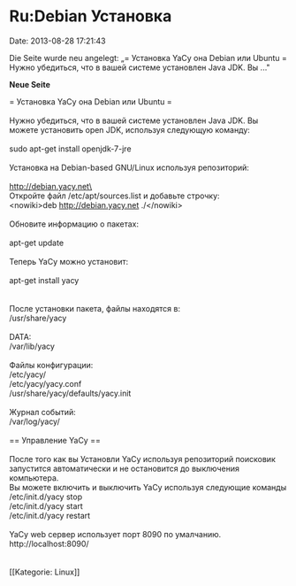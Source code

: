Ru:Debian Установка
===================

Date: 2013-08-28 17:21:43

Die Seite wurde neu angelegt: „= Установка YaCy oна Debian или Ubuntu =
Нужно убедиться, что в вашей системе установлен Java JDK. Вы ..."

**Neue Seite**

<div>

= Установка YaCy oна Debian или Ubuntu =\
\
Нужно убедиться, что в вашей системе установлен Java JDK. Вы можете
установить open JDK, используя следующую команду:\
\
sudo apt-get install openjdk-7-jre\
\
Установка на Debian-based GNU/Linux используя репозиторий:\
\
http://debian.yacy.net\
\
Откройте файл /etc/apt/sources.list и добавьте строчку:\
\<nowiki\>deb http://debian.yacy.net ./\</nowiki\>\
\
Обновите информацию о пакетах:\
\
apt-get update\
\
Теперь YaCy можно установит:\
\
apt-get install yacy\
\
\
После установки пакета, файлы находятся в:\
/usr/share/yacy\
\
DATA:\
/var/lib/yacy\
\
Файлы конфигурации:\
/etc/yacy/\
/etc/yacy/yacy.conf\
/usr/share/yacy/defaults/yacy.init\
\
Журнал событий:\
/var/log/yacy/\
\
== Управление YaCy ==\
\
После того как вы Установли YaCy используя репозиторий поисковик
запустится автоматически и не остановится до выключения компьютера.\
Вы можете включить и выключить YaCy используя следующие команды\
/etc/init.d/yacy stop\
/etc/init.d/yacy start\
/etc/init.d/yacy restart\
\
YaCy web сервер использует порт 8090 по умалчанию.\
http://localhost:8090/\
\
\
\[\[Kategorie: Linux\]\]

</div>
